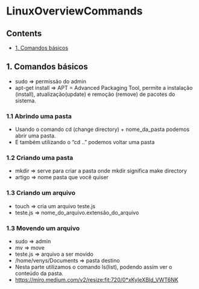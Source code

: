 # LinuxOverviewCommands <!-- omit in toc -->

## Contents <!-- omit in toc -->

- [1. Comandos básicos](#1-comandos-basicos)

## 1. Comandos básicos
- sudo => permissão do admin
- apt-get install => APT = Advanced Packaging Tool, permite a instalação (install), atualização(update) e remoção (remove) de pacotes do sistema.
### 1.1 Abrindo uma pasta
- Usando o comando cd (change directory) + nome_da_pasta podemos abrir uma pasta.
- E também utilizando o “cd ..” podemos voltar uma pasta
### 1.2 Criando uma pasta
- mkdir => serve para criar a pasta onde mkdir significa make directory
- artigo => nome pasta que você quiser
### 1.3 Criando um arquivo
- touch => cria um arquivo teste.js
- teste.js => nome_do_arquivo.extensão_do_arquivo
### 1.3 Movendo um arquivo
- sudo => admin
- mv => move
- teste.js => arquivo a ser movido
- /home/venys/Documents => pasta destino
- Nesta parte utilizamos o comando ls(list), podendo assim ver o conteúdo da pasta.
- https://miro.medium.com/v2/resize:fit:720/0*xKyIeXBld_VWT6NK
